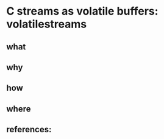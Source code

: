 C streams as volatile buffers: volatilestreams
====

what
----

why
----

how
----

where
----

references:
----
